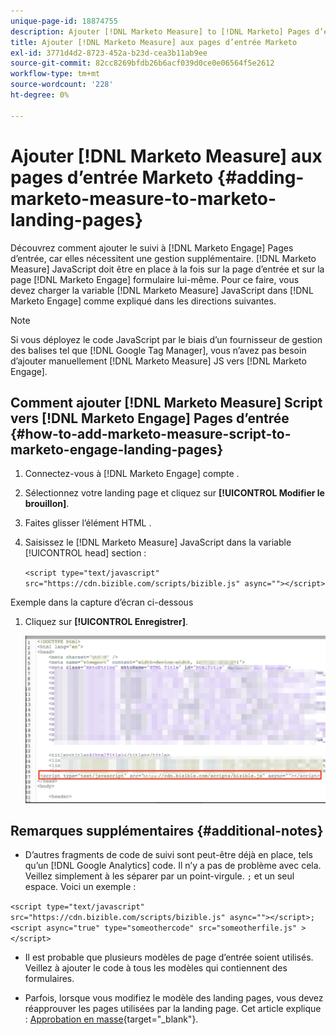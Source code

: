 ```yaml
---
unique-page-id: 18874755
description: Ajouter [!DNL Marketo Measure] to [!DNL Marketo] Pages d’entrée - [!DNL Marketo Measure] - Documentation du produit
title: Ajouter [!DNL Marketo Measure] aux pages d’entrée Marketo
exl-id: 3771d4d2-8723-452a-b23d-cea3b11ab9ee
source-git-commit: 82cc8269bfdb26b6acf039d0ce0e06564f5e2612
workflow-type: tm+mt
source-wordcount: '228'
ht-degree: 0%

---
```


# Ajouter [!DNL Marketo Measure] aux pages d’entrée Marketo {#adding-marketo-measure-to-marketo-landing-pages}

Découvrez comment ajouter le suivi à [!DNL Marketo Engage] Pages d’entrée, car elles nécessitent une gestion supplémentaire. [!DNL Marketo Measure] JavaScript doit être en place à la fois sur la page d’entrée et sur la page [!DNL Marketo Engage] formulaire lui-même. Pour ce faire, vous devez charger la variable [!DNL Marketo Measure] JavaScript dans [!DNL Marketo Engage] comme expliqué dans les directions suivantes.

>[!NOTE]
>
>Si vous déployez le code JavaScript par le biais d’un fournisseur de gestion des balises tel que [!DNL Google Tag Manager], vous n’avez pas besoin d’ajouter manuellement [!DNL Marketo Measure] JS vers [!DNL Marketo Engage].

## Comment ajouter [!DNL Marketo Measure] Script vers [!DNL Marketo Engage] Pages d’entrée {#how-to-add-marketo-measure-script-to-marketo-engage-landing-pages}

1. Connectez-vous à [!DNL Marketo Engage] compte .
1. Sélectionnez votre landing page et cliquez sur **[!UICONTROL Modifier le brouillon]**.
1. Faites glisser l’élément HTML .
1. Saisissez le [!DNL Marketo Measure] JavaScript dans la variable [!UICONTROL head] section :

   `<script type="text/javascript" src="https://cdn.bizible.com/scripts/bizible.js" async=""></script>`

Exemple dans la capture d’écran ci-dessous

1. Cliquez sur **[!UICONTROL Enregistrer]**.

   ![](assets/adding-bizible-to-marketo-landing-pages-1.png)

## Remarques supplémentaires {#additional-notes}

* D’autres fragments de code de suivi sont peut-être déjà en place, tels qu’un [!DNL Google Analytics] code. Il n’y a pas de problème avec cela. Veillez simplement à les séparer par un point-virgule. `;` et un seul espace. Voici un exemple :

`<script type="text/javascript" src="https://cdn.bizible.com/scripts/bizible.js" async=""></script>; <script async="true" type="someothercode" src="someotherfile.js" ></script>`

* Il est probable que plusieurs modèles de page d’entrée soient utilisés. Veillez à ajouter le code à tous les modèles qui contiennent des formulaires.

* Parfois, lorsque vous modifiez le modèle des landing pages, vous devez réapprouver les pages utilisées par la landing page. Cet article explique : [Approbation en masse](https://experienceleague.adobe.com/docs/marketo/using/product-docs/demand-generation/landing-pages/landing-page-actions/approve-multiple-landing-pages-at-once.html){target="_blank"}.
